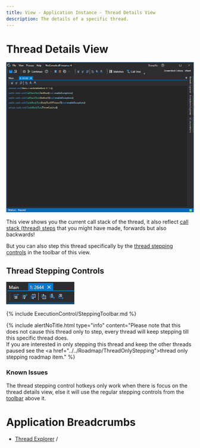 ```yaml
---
title: View - Application Instance - Thread Details View
description: The details of a specific thread.
---
```

# Thread Details View
![assets/img/ApplicationInstanceWindow/ThreadDetailView.png](../../../assets/img/ApplicationInstanceWindow/ThreadDetailView.png)


This view shows you the current call stack of the thread, it also reflect [call stack (thread) steps](../../features/ApplicationInstanceStepping.md) that you might have made, forwards but also backwards! 

But you can also step this thread specifically by the [thread stepping controls](#thread-stepping-controls) in the toolbar of this view.

## Thread Stepping Controls
![assets/img/ApplicationInstanceWindow/ThreadDetailViewToolbar.png](../../../assets/img/ApplicationInstanceWindow/ThreadDetailViewToolbar.png)

{% include ExecutionControl/SteppingToolbar.md %}


{% include alertNoTitle.html  type="info" content="Please note that this does not cause this thread only to step, every thread will keep stepping till this specific thread does. <br/> If you are interested in only stepping this thread and keep the other threads paused see the <a href=\"../../Roadmap/ThreadOnlyStepping\">thread only stepping</a> roadmap item." %}

### Known Issues
The thread stepping control hotkeys only work when there is focus on the thread details view, else it will use the regular stepping controls from the [toolbar](Toolbar#stepping.md) above it.

# Application Breadcrumbs
- [Thread Explorer](ThreadExplorer.md) / 